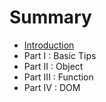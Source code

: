 # Summary

* [Introduction](README.md)
* Part I : Basic Tips
* Part II : Object
* Part III : Function
* Part IV : DOM

